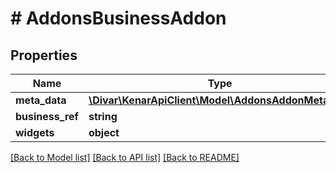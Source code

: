 # # AddonsBusinessAddon

## Properties

Name | Type | Description | Notes
------------ | ------------- | ------------- | -------------
**meta_data** | [**\Divar\KenarApiClient\Model\AddonsAddonMetaData**](AddonsAddonMetaData.md) |  | [optional]
**business_ref** | **string** |  | [optional]
**widgets** | **object** |  | [optional]

[[Back to Model list]](../../README.md#models) [[Back to API list]](../../README.md#endpoints) [[Back to README]](../../README.md)

